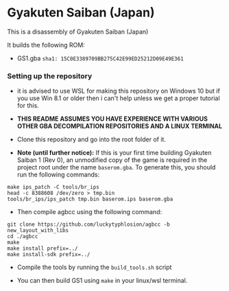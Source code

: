 # Gyakuten Saiban (Japan)

This is a disassembly of Gyakuten Saiban (Japan)

It builds the following ROM:
* GS1.gba `sha1: 15C0E3389709BB275C42E99ED25212D09E49E361`

### Setting up the repository

* it is advised to use WSL for making this repository on Windows 10 but if you use Win 8.1 or older then i can't help unless we get a proper tutorial for this.  

* **THIS README ASSUMES YOU HAVE EXPERIENCE WITH VARIOUS OTHER GBA DECOMPILATION REPOSITORIES AND A LINUX TERMINAL** 

* Clone this repository and go into the root folder of it.

* **Note (until further notice):** If this is your first time building Gyakuten Saiban 1 (Rev 0), an unmodified copy of the game is required in the project root under the name `baserom.gba`. To generate this, you should run the following commands:
```
make ips_patch -C tools/br_ips
head -c 8388608 /dev/zero > tmp.bin
tools/br_ips/ips_patch tmp.bin baserom.ips baserom.gba
```

* Then compile agbcc using the following command:
```
git clone https://github.com/luckytyphlosion/agbcc -b new_layout_with_libs
cd ./agbcc
make
make install prefix=../
make install-sdk prefix=../
```
* Compile the tools by running the `build_tools.sh` script

* You can then build GS1 using `make` in your linux/wsl terminal.
